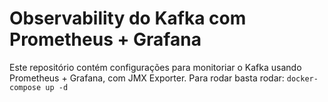 # Observability do Kafka com Prometheus + Grafana

Este repositório contém configurações para monitoriar o Kafka usando Prometheus + Grafana, com JMX Exporter. Para rodar basta rodar: `docker-compose up -d`